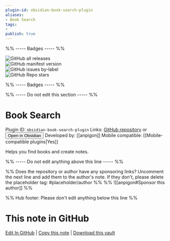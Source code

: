 ```yaml
---
plugin-id: obsidian-book-search-plugin
aliases:
- Book Search
tags: 
- 
publish: true
---
```


%% ----- Badges ----- %%

![GitHub all releases](https://img.shields.io/github/downloads/anpigon/obsidian-book-search-plugin/total?color=573E7A&logo=github&style=for-the-badge)   
![GitHub manifest version](https://img.shields.io/github/manifest-json/v/anpigon/obsidian-book-search-plugin?color=573E7A&logo=github&style=for-the-badge)   
![GitHub issues by-label](https://img.shields.io/github/issues/anpigon/obsidian-book-search-plugin/help%20wanted?color=573E7A&logo=github&style=for-the-badge)   
![GitHub Repo stars](https://img.shields.io/github/stars/anpigon/obsidian-book-search-plugin?color=573E7A&logo=github&style=for-the-badge)

%% ----- Badges ----- %%

%% ----- Do not edit this section ----- %%

# Book Search

Plugin ID: `obsidian-book-search-plugin`
Links: [GitHub repository](https://github.com/anpigon/obsidian-book-search-plugin) or [<button id=HH>Open in Obsidian</button>](obsidian://show-plugin?id=obsidian-book-search-plugin)
Developed by: [[anpigon]]
Mobile compatible: [[Mobile-compatible plugins|Yes]]

Helps you find books and create notes.

%% ----- Do not edit anything above this line ----- %% 

%% Does the repository or author have any sponsoring links? Uncomment the next line and add them to the author's note. If they don't, please delete the placeholder tag: #placeholder/author %%
%% ![[anpigon#Sponsor this author]] %%

%% Hub footer: Please don't edit anything below this line %%

# This note in GitHub

<span class="git-footer">[Edit In GitHub](https://github.dev/obsidian-community/obsidian-hub/blob/main/02%20-%20Community%20Expansions/02.05%20All%20Community%20Expansions/Plugins/obsidian-book-search-plugin.md "git-hub-edit-note") | [Copy this note](https://raw.githubusercontent.com/obsidian-community/obsidian-hub/main/02%20-%20Community%20Expansions/02.05%20All%20Community%20Expansions/Plugins/obsidian-book-search-plugin.md "git-hub-copy-note") | [Download this vault](https://github.com/obsidian-community/obsidian-hub/archive/refs/heads/main.zip "git-hub-download-vault") </span>
